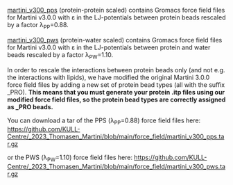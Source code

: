 [martini_v300_pps](https://github.com/KULL-Centre/_2023_Thomasen_Martini/tree/main/force_field/martini_v300_pps) (protein-protein scaled) contains Gromacs force field files for Martini v3.0.0 with ε in the LJ-potentials between protein beads rescaled by a factor λ<sub>PP</sub>=0.88.

[martini_v300_pws](https://github.com/KULL-Centre/_2023_Thomasen_Martini/tree/main/force_field/martini_v300_pws) (protein-water scaled) contains Gromacs force field files for Martini v3.0.0 with ε in the LJ-potentials between protein and water beads rescaled by a factor λ<sub>PW</sub>=1.10.

In order to rescale the interactions between protein beads only (and not e.g. the interactions with lipids), we have modified the original Martini 3.0.0 force field files by adding a new set of protein bead types (all with the suffix _PRO). **This means that you must generate your protein .itp files using our modified force field files, so the protein bead types are correctly assigned as _PRO beads.**

You can download a tar of the PPS (λ<sub>PP</sub>=0.88) force field files here: https://github.com/KULL-Centre/_2023_Thomasen_Martini/blob/main/force_field/martini_v300_pps.tar.gz

or the PWS (λ<sub>PW</sub>=1.10) force field files here: https://github.com/KULL-Centre/_2023_Thomasen_Martini/blob/main/force_field/martini_v300_pws.tar.gz

